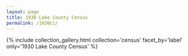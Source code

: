 ```yaml
---
layout: page
title: 1930 Lake County Census
permalink: /1930ci/
---
```


{% include collection_gallery.html collection='census' facet_by='label' only='1930 Lake County Census' %}

